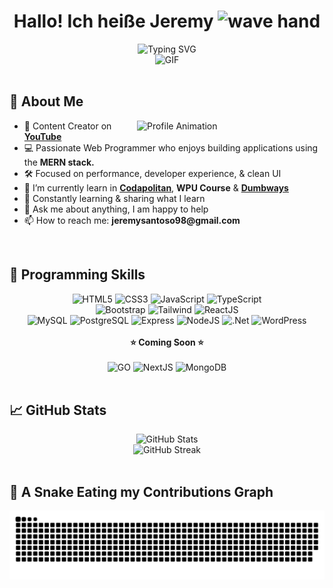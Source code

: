<h1 align="center">
  Hallo! Ich heiße Jeremy
  <img
    src="https://raw.githubusercontent.com/nixin72/nixin72/master/wave.gif"
    width="40"
    height="40"
    alt="wave hand"
  />
</h1>

<div align="center">
  <img
    src="https://readme-typing-svg.herokuapp.com?font=Fira+Code&weight=500&pause=1000&color=61DAFB&center=true&vCenter=true&width=435&lines=Fullstack+Dev+%7C+MERN+Stack+Enjoyer;YouTuber+@kursusTUTOR;"
    alt="Typing SVG"
  />
</div>

<div align="center">
  <img
    alt="GIF"
    src="https://user-images.githubusercontent.com/74038190/212748830-4c709398-a386-4761-84d7-9e10b98fbe6e.gif"
  />
</div>
<br />

<h2>🚀 About Me</h2>
<img
  align="right"
  src="https://user-images.githubusercontent.com/74038190/213911110-aedbef38-a29f-4b6b-a65c-11608b4f75a5.gif"
  width="300"
  alt="Profile Animation"
/>
<ul>
  <li>
    🎥 Content Creator on
    <b><a href="https://youtube.com/@kursusTUTOR">YouTube</a></b>
  </li>
  <li>
    💻 Passionate Web Programmer who enjoys building applications using the
    <b>MERN stack.</b>
  </li>
  <li>🛠️ Focused on performance, developer experience, & clean UI</li>
  <li>🌱 I’m currently learn in <b><a href="https://www.codepolitan.com">Codapolitan</a></b>, <b><https://wpucourse.id">WPU Course</a></b> & <b><a href="http://dumbways.id/old/login">Dumbways</a></b></li>
  <li>🧠 Constantly learning & sharing what I learn</li>
  <li>💬 Ask me about anything, I am happy to help</li>
  <li>📫 How to reach me: <b>jeremysantoso98@gmail.com</b></li>
</ul>
<br />

<h2>🧠 Programming Skills</h2>
<div align="center">
  <img
    alt="HTML5"
    src="https://img.shields.io/badge/html5-%23E34F26.svg?style=for-the-badge&logo=html5&logoColor=white"
  />
  <img
    alt="CSS3"
    src="https://img.shields.io/badge/CSS3-%231572B6.svg?style=for-the-badge&logo=css3&logoColor=white"
  />
  <img
    alt="JavaScript"
    src="https://img.shields.io/badge/javascript-%23323330.svg?style=for-the-badge&logo=javascript&logoColor=%23F7DF1E"
  />
  <img
    alt="TypeScript"
    src="https://img.shields.io/badge/TypeScript-3178C6.svg?style=for-the-badge&logo=typescript&logoColor=white"
  />
  <br />
  <img
    alt="Bootstrap"
    src="https://img.shields.io/badge/Bootstrap-%23563D7C.svg?style=for-the-badge&logo=bootstrap&logoColor=white"
  />
  <img
    alt="Tailwind"
    src="https://img.shields.io/badge/Tailwind%20CSS-38B2AC.svg?style=for-the-badge&logo=tailwindcss&logoColor=white"
  />
  <img
    alt="ReactJS"
    src="https://img.shields.io/badge/React.js-20232A.svg?style=for-the-badge&logo=react&logoColor=61DAFB"
  />
  <br />
  <img
    alt="MySQL"
    src="https://img.shields.io/badge/MySQL-%234479A1.svg?style=for-the-badge&logo=mysql&logoColor=white"
  />
  <img
    alt="PostgreSQL"
    src="https://img.shields.io/badge/PostgreSQL-%23336791.svg?style=for-the-badge&logo=postgresql&logoColor=white"
  />
  <img
    alt="Express"
    src="https://img.shields.io/badge/Express-000000.svg?style=for-the-badge&logo=express&logoColor=white"
  />
  <img
    alt="NodeJS"
    src="https://img.shields.io/badge/Node.js-%23339933.svg?style=for-the-badge&logo=node.js&logoColor=white"
  />
  <img
    alt=".Net"
    src="https://img.shields.io/badge/.NET-5C2D91?style=for-the-badge&logo=.net&logoColor=white"
  />
  <img
    alt="WordPress"
    src="https://img.shields.io/badge/WordPress-%2321759B.svg?style=for-the-badge&logo=wordpress&logoColor=white"
  />
  <br /><br />
  <b>⭐ Coming Soon ⭐</b>
  <br /><br />
  <img
    alt="GO"
    src="https://img.shields.io/badge/Go-00ADD8.svg?style=for-the-badge&logo=go&logoColor=white"
  />
  <img
    alt="NextJS"
    src="https://img.shields.io/badge/Next.js-000000.svg?style=for-the-badge&logo=next.js&logoColor=white"
  />
  <img
    alt="MongoDB"
    src="https://img.shields.io/badge/MongoDB-47A248.svg?style=for-the-badge&logo=mongodb&logoColor=white"
  />
</div>
<br />

<h2>📈 GitHub Stats</h2>
<div align="center">
  <img
    src="https://github-readme-stats.vercel.app/api?username=jeromedesantos12&show_icons=true&theme=react&hide=contribs&count_private=true"
    alt="GitHub Stats"
  />
  <br />
  <img
    src="https://github-readme-streak-stats.herokuapp.com/?user=jeromedesantos12&theme=react"
    alt="GitHub Streak"
  />
</div>
<br />

<h2>🐍 A Snake Eating my Contributions Graph </h2>
<div align="center">
  <picture>
    <source 
      media="(prefers-color-scheme: dark)" 
      srcset="https://raw.githubusercontent.com/jeromedesantos12/jeromedesantos12/output/github-contribution-grid-snake-dark.svg"
      >
    <source 
      media="(prefers-color-scheme: light)" 
      srcset="https://raw.githubusercontent.com/platane/platane/output/github-contribution-grid-snake.svg"
      >
    <img 
      alt="github contribution grid snake animation" 
      src="https://raw.githubusercontent.com/platane/platane/output/github-contribution-grid-snake.svg"
      >
  </picture>
</div>
</div>
